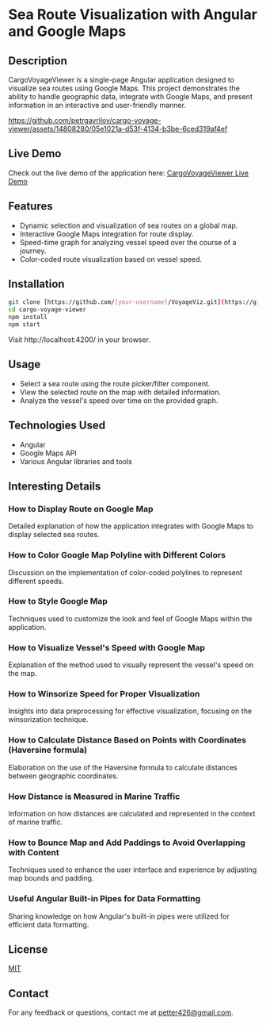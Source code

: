 # Sea Route Visualization with Angular and Google Maps

## Description

CargoVoyageViewer is a single-page Angular application designed to visualize sea routes using Google Maps. 
This project demonstrates the ability to handle geographic data, integrate with Google Maps, and present information in an interactive and user-friendly manner.

https://github.com/petrgavrilov/cargo-voyage-viewer/assets/14808280/05e1021a-d53f-4134-b3be-6ced319af4ef

## Live Demo

Check out the live demo of the application here: [CargoVoyageViewer Live Demo](http://example.com)

## Features

- Dynamic selection and visualization of sea routes on a global map.
- Interactive Google Maps integration for route display.
- Speed-time graph for analyzing vessel speed over the course of a journey.
- Color-coded route visualization based on vessel speed.

## Installation

```bash
git clone [https://github.com/[your-username]/VoyageViz.git](https://github.com/petrgavrilov/cargo-voyage-viewer.git)
cd cargo-voyage-viewer
npm install
npm start
```

Visit http://localhost:4200/ in your browser.

## Usage

- Select a sea route using the route picker/filter component.
- View the selected route on the map with detailed information.
- Analyze the vessel's speed over time on the provided graph.

## Technologies Used

- Angular
- Google Maps API
- Various Angular libraries and tools

## Interesting Details

### How to Display Route on Google Map

Detailed explanation of how the application integrates with Google Maps to display selected sea routes.

### How to Color Google Map Polyline with Different Colors

Discussion on the implementation of color-coded polylines to represent different speeds.

### How to Style Google Map

Techniques used to customize the look and feel of Google Maps within the application.

### How to Visualize Vessel's Speed with Google Map

Explanation of the method used to visually represent the vessel's speed on the map.

### How to Winsorize Speed for Proper Visualization

Insights into data preprocessing for effective visualization, focusing on the winsorization technique.

### How to Calculate Distance Based on Points with Coordinates (Haversine formula)

Elaboration on the use of the Haversine formula to calculate distances between geographic coordinates.

### How Distance is Measured in Marine Traffic

Information on how distances are calculated and represented in the context of marine traffic.

### How to Bounce Map and Add Paddings to Avoid Overlapping with Content

Techniques used to enhance the user interface and experience by adjusting map bounds and padding.

### Useful Angular Built-in Pipes for Data Formatting

Sharing knowledge on how Angular's built-in pipes were utilized for efficient data formatting.

## License

[MIT](LICENSE)

## Contact

For any feedback or questions, contact me at [petter426@gmail.com](mailto:petter426@gmail.com).
